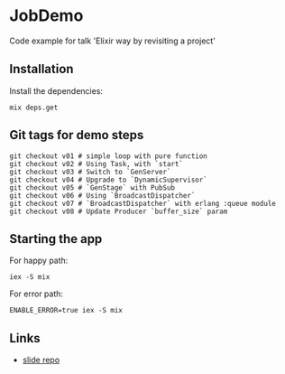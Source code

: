 # JobDemo

Code example for talk 'Elixir way by revisiting a project'

## Installation

Install the dependencies:

```
mix deps.get
```

## Git tags for demo steps

```
git checkout v01 # simple loop with pure function
git checkout v02 # Using Task, with `start`
git checkout v03 # Switch to `GenServer`
git checkout v04 # Upgrade to `DynamicSupervisor`
git checkout v05 # `GenStage` with PubSub
git checkout v06 # Using `BroadcastDispatcher`
git checkout v07 # `BroadcastDispatcher` with erlang :queue module
git checkout v08 # Update Producer `buffer_size` param

```

## Starting the app

For happy path:

```
iex -S mix
```

For error path:

```
ENABLE_ERROR=true iex -S mix
```

## Links

- [slide repo](https://github.com/gzzengwei/presentation#elixir-way-by-revisiting-a-project-on-elixir-australia)
